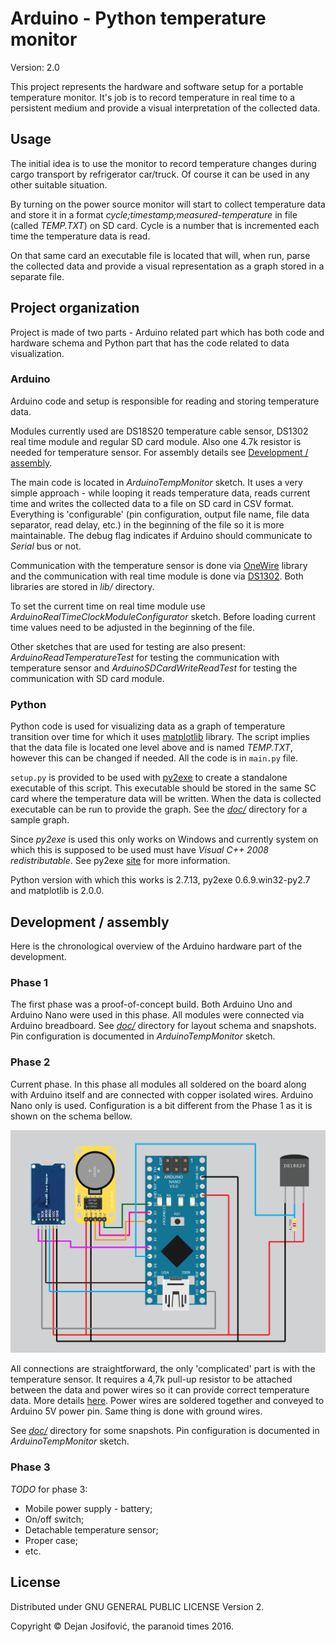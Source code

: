 # Arduino - Python temperature monitor

Version: 2.0

This project represents the hardware and software setup for a portable
temperature monitor. It's job is to record temperature in real time to a
persistent medium and provide a visual interpretation of the collected data.

## Usage 

The initial idea is to use the monitor to record temperature changes during
cargo transport by refrigerator car/truck. Of course it can be used in any other
suitable situation.

By turning on the power source monitor will start to collect temperature data
and store it in a format *cycle;timestamp;measured-temperature* in file
(called *TEMP.TXT*) on SD card. Cycle is a number that is incremented each time
the temperature data is read.

On that same card an executable file is located that will, when run, parse the
collected data and provide a visual representation as a graph stored in a
separate file.

## Project organization

Project is made of two parts - Arduino related part which has both code and
hardware schema and Python part that has the code related to data visualization.

### Arduino

Arduino code and setup is responsible for reading and storing temperature data.

Modules currently used are DS18S20 temperature cable sensor, DS1302 real time
module and regular SD card module. Also one 4.7k resistor is needed for
temperature sensor. For assembly details see
[Development / assembly](#development--assembly).

The main code is located in *ArduinoTempMonitor* sketch. It uses a very simple
approach - while looping it reads temperature data, reads current time and
writes the collected data to a file on SD card in CSV format. Everything
is 'configurable' (pin configuration, output file name, file data separator,
read delay, etc.) in the beginning of the file so it is more maintainable. The
debug flag indicates if Arduino should communicate to *Serial* bus or not.

Communication with the temperature sensor is done via
[OneWire](https://github.com/PaulStoffregen/OneWire) library and the
communication with real time module is done via
[DS1302](https://github.com/msparks/arduino-ds1302). Both libraries are stored
in *lib/* directory.

To set the current time on real time module use
*ArduinoRealTimeClockModuleConfigurator* sketch. Before loading current time
values need to be adjusted in the beginning of the file.

Other sketches that are used for testing are also present:
*ArduinoReadTemperatureTest* for testing the communication with temperature
sensor and *ArduinoSDCardWriteReadTest* for testing the communication with SD
card module.

### Python

Python code is used for visualizing data as a graph of temperature transition
over time for which it uses [matplotlib](http://matplotlib.org/) library. The
script implies that the data file is located one level above and is named
*TEMP.TXT*, however this can be changed if needed. All the code is in `main.py`
file.

`setup.py` is provided to be used with [py2exe](http://www.py2exe.org/) to
create a standalone executable of this script. This executable should be stored
in the same SC card where the temperature data will be written. When the data
is collected executable can be run to provide the graph. See the *[doc/](/doc)*
directory for a sample graph.

Since *py2exe* is used this only works on Windows and currently system on which
this is supposed to be used must have *Visual C++ 2008 redistributable*. See
py2exe [site](http://www.py2exe.org/) for more information.

Python version with which this works is 2.7.13, py2exe 0.6.9.win32-py2.7 and
matplotlib is 2.0.0.

## Development / assembly

Here is the chronological overview of the Arduino hardware part of the
development.

### Phase 1

The first phase was a proof-of-concept build. Both Arduino Uno and Arduino Nano
were used in this phase. All modules were connected via Arduino breadboard. See
*[doc/](/doc)* directory for layout schema and snapshots. Pin configuration is
documented in *ArduinoTempMonitor* sketch.

### Phase 2

Current phase. In this phase all modules all soldered on the board along with
Arduino itself and are connected with copper isolated wires. Arduino Nano only
is used. Configuration is a bit different from the Phase 1 as it is shown on the
schema bellow.

![Phase 2 schema](/doc/layout_sketch_phase_2_final.png "Phase 2 schema")

All connections are straightforward, the only 'complicated' part is with the
temperature sensor. It requires a 4,7k pull-up resistor to be attached between
the data and power wires so it can provide correct temperature data. More
details [here](http://bildr.org/2011/07/ds18b20-arduino/).
Power wires are soldered together and conveyed to Arduino 5V power pin. Same
thing is done with ground wires.

See *[doc/](/doc)* directory for some snapshots. Pin configuration is documented
in *ArduinoTempMonitor* sketch.

### Phase 3

*TODO* for phase 3:
* Mobile power supply - battery;
* On/off switch;
* Detachable temperature sensor;
* Proper case;
* etc.

## License

Distributed under GNU GENERAL PUBLIC LICENSE Version 2.

Copyright © Dejan Josifović, the paranoid times 2016.
